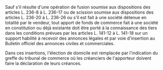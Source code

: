 Sauf s'il résulte d'une opération de fusion soumise aux dispositions des articles L. 236-8 à L. 236-17 ou de scission soumise aux dispositions des articles L. 236-20 à L. 236-26 ou s'il est fait à une société détenue en totalité par le vendeur, tout apport de fonds de commerce fait à une société en constitution ou déjà existante doit être porté à la connaissance des tiers dans les conditions prévues par les articles L. 141-12 à L. 141-18 sur un support habilité à recevoir des annonces légales et par voie d'insertion au Bulletin officiel des annonces civiles et commerciales.


Dans ces insertions, l'élection de domicile est remplacée par l'indication du greffe du tribunal de commerce où les créanciers de l'apporteur doivent faire la déclaration de leurs créances.

